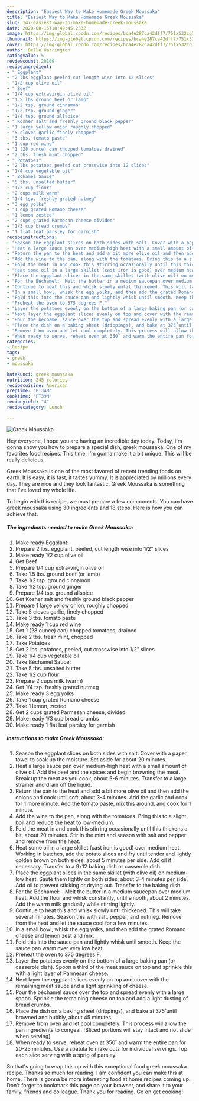 ```yaml
---
description: "Easiest Way to Make Homemade Greek Moussaka"
title: "Easiest Way to Make Homemade Greek Moussaka"
slug: 147-easiest-way-to-make-homemade-greek-moussaka
date: 2020-08-15T18:49:45.233Z
image: https://img-global.cpcdn.com/recipes/bca4e287ca42dff7/751x532cq70/greek-moussaka-recipe-main-photo.jpg
thumbnail: https://img-global.cpcdn.com/recipes/bca4e287ca42dff7/751x532cq70/greek-moussaka-recipe-main-photo.jpg
cover: https://img-global.cpcdn.com/recipes/bca4e287ca42dff7/751x532cq70/greek-moussaka-recipe-main-photo.jpg
author: Belle Harrington
ratingvalue: 5
reviewcount: 20169
recipeingredient:
- " Eggplant"
- "2 lbs eggplant peeled cut length wise into 12 slices"
- "1/2 cup olive oil"
- " Beef"
- "1/4 cup extravirgin olive oil"
- "1.5 lbs ground beef or lamb"
- "1/2 tsp. ground cinnamon"
- "1/2 tsp. ground ginger"
- "1/4 tsp. ground allspice"
- " Kosher salt and freshly ground black pepper"
- "1 large yellow onion roughly chopped"
- "5 cloves garlic finely chopped"
- "3 tbs. tomato paste"
- "1 cup red wine"
- "1 (28 ounce) can chopped tomatoes drained"
- "2 tbs. fresh mint chopped"
- " Potatoes"
- "2 lbs potatoes peeled cut crosswise into 12 slices"
- "1/4 cup vegetable oil"
- " Bchamel Sauce"
- "5 tbs. unsalted butter"
- "1/2 cup flour"
- "2 cups milk warm"
- "1/4 tsp. freshly grated nutmeg"
- "3 egg yolks"
- "1 cup grated Romano cheese"
- "1 lemon zested"
- "2 cups grated Parmesan cheese divided"
- "1/3 cup bread crumbs"
- "1 flat leaf parsley for garnish"
recipeinstructions:
- "Season the eggplant slices on both sides with salt. Cover with a paper towel to soak up the moisture. Set aside for about 20 minutes."
- "Heat a large sauce pan over medium-high heat with a small amount of olive oil. Add the beef and the spices and begin browning the meat. Break up the meat as you cook, about 5-6 minutes. Transfer to a large strainer and drain off the liquid."
- "Return the pan to the heat and add a bit more olive oil and then add the onions and cook until soft, about 3-4 minutes. Add the garlic and cook for 1 more minute. Add the tomato paste, mix this around, and cook for 1 minute."
- "Add the wine to the pan, along with the tomatoes. Bring this to a slight boil and reduce the heat to low-medium."
- "Fold the meat in and cook this stirring occasionally until this thickens a bit, about 20 minutes. Stir in the mint and season with salt and pepper and remove from the heat."
- "Heat some oil in a large skillet (cast iron is good) over medium heat. Working in batches, add the potato slices and fry until tender and lightly golden brown on both sides, about 5 minutes per side. Add oil if necessary. Transfer to a 9x12 baking dish or casserole dish."
- "Place the eggplant slices in the same skillet (with olive oil) on medium-low heat. Sauté them lightly on both sides, about 3-4 minutes per side. Add oil to prevent sticking or drying out. Transfer to the baking dish."
- "For the Béchamel:  Melt the butter in a medium saucepan over medium heat. Add the flour and whisk constantly, until smooth, about 2 minutes. Add the warm milk gradually while stirring lightly."
- "Continue to heat this and whisk slowly until thickened. This will take several minutes. Season this with salt, pepper, and nutmeg. Remove from the heat and let the sauce cool for a few minutes."
- "In a small bowl, whisk the egg yolks, and then add the grated Romano cheese and lemon zest and mix."
- "Fold this into the sauce pan and lightly whisk until smooth. Keep the sauce pan warm over very low heat."
- "Preheat the oven to 375 degrees F."
- "Layer the potatoes evenly on the bottom of a large baking pan (or casserole dish). Spoon a third of the meat sauce on top and sprinkle this with a light layer of Parmesan cheese."
- "Next layer the eggplant slices evenly on top and cover with the remaining meat sauce and a light sprinkling of cheese."
- "Pour the béchamel sauce over the top and spread evenly with a large spoon. Sprinkle the remaining cheese on top and add a light dusting of bread crumbs."
- "Place the dish on a baking sheet (drippings), and bake at 375˚until browned and bubbly, about 45 minutes."
- "Remove from oven and let cool completely. This process will allow the pan ingredients to congeal. [Sliced portions will stay intact and not slide when serving]"
- "When ready to serve, reheat oven at 350˚ and warm the entire pan for 20-25 minutes. Use a spatula to make cuts for individual servings. Top each slice serving with a sprig of parsley."
categories:
- Recipe
tags:
- greek
- moussaka

katakunci: greek moussaka 
nutrition: 245 calories
recipecuisine: American
preptime: "PT34M"
cooktime: "PT39M"
recipeyield: "4"
recipecategory: Lunch

---
```



![Greek Moussaka](https://img-global.cpcdn.com/recipes/bca4e287ca42dff7/751x532cq70/greek-moussaka-recipe-main-photo.jpg)

Hey everyone, I hope you are having an incredible day today. Today, I'm gonna show you how to prepare a special dish, greek moussaka. One of my favorites food recipes. This time, I'm gonna make it a bit unique. This will be really delicious.

Greek Moussaka is one of the most favored of recent trending foods on earth. It is easy, it is fast, it tastes yummy. It is appreciated by millions every day. They are nice and they look fantastic. Greek Moussaka is something that I've loved my whole life.




To begin with this recipe, we must prepare a few components. You can have greek moussaka using 30 ingredients and 18 steps. Here is how you can achieve that.

<!--inarticleads1-->

##### The ingredients needed to make Greek Moussaka:

1. Make ready  Eggplant:
1. Prepare 2 lbs. eggplant, peeled, cut length wise into 1/2&#34; slices
1. Make ready 1/2 cup olive oil
1. Get  Beef
1. Prepare 1/4 cup extra-virgin olive oil
1. Take 1.5 lbs. ground beef (or lamb)
1. Take 1/2 tsp. ground cinnamon
1. Take 1/2 tsp. ground ginger
1. Prepare 1/4 tsp. ground allspice
1. Get  Kosher salt and freshly ground black pepper
1. Prepare 1 large yellow onion, roughly chopped
1. Take 5 cloves garlic, finely chopped
1. Take 3 tbs. tomato paste
1. Make ready 1 cup red wine
1. Get 1 (28 ounce) can) chopped tomatoes, drained
1. Take 2 tbs. fresh mint, chopped
1. Take  Potatoes
1. Get 2 lbs. potatoes, peeled, cut crosswise into 1/2” slices
1. Take 1/4 cup vegetable oil
1. Take  Béchamel Sauce:
1. Take 5 tbs. unsalted butter
1. Take 1/2 cup flour
1. Prepare 2 cups milk (warm)
1. Get 1/4 tsp. freshly grated nutmeg
1. Make ready 3 egg yolks
1. Take 1 cup grated Romano cheese
1. Take 1 lemon, zested
1. Get 2 cups grated Parmesan cheese, divided
1. Make ready 1/3 cup bread crumbs
1. Make ready 1 flat leaf parsley for garnish




<!--inarticleads2-->

##### Instructions to make Greek Moussaka:

1. Season the eggplant slices on both sides with salt. Cover with a paper towel to soak up the moisture. Set aside for about 20 minutes.
1. Heat a large sauce pan over medium-high heat with a small amount of olive oil. Add the beef and the spices and begin browning the meat. Break up the meat as you cook, about 5-6 minutes. Transfer to a large strainer and drain off the liquid.
1. Return the pan to the heat and add a bit more olive oil and then add the onions and cook until soft, about 3-4 minutes. Add the garlic and cook for 1 more minute. Add the tomato paste, mix this around, and cook for 1 minute.
1. Add the wine to the pan, along with the tomatoes. Bring this to a slight boil and reduce the heat to low-medium.
1. Fold the meat in and cook this stirring occasionally until this thickens a bit, about 20 minutes. Stir in the mint and season with salt and pepper and remove from the heat.
1. Heat some oil in a large skillet (cast iron is good) over medium heat. Working in batches, add the potato slices and fry until tender and lightly golden brown on both sides, about 5 minutes per side. Add oil if necessary. Transfer to a 9x12 baking dish or casserole dish.
1. Place the eggplant slices in the same skillet (with olive oil) on medium-low heat. Sauté them lightly on both sides, about 3-4 minutes per side. Add oil to prevent sticking or drying out. Transfer to the baking dish.
1. For the Béchamel:  - Melt the butter in a medium saucepan over medium heat. Add the flour and whisk constantly, until smooth, about 2 minutes. Add the warm milk gradually while stirring lightly.
1. Continue to heat this and whisk slowly until thickened. This will take several minutes. Season this with salt, pepper, and nutmeg. Remove from the heat and let the sauce cool for a few minutes.
1. In a small bowl, whisk the egg yolks, and then add the grated Romano cheese and lemon zest and mix.
1. Fold this into the sauce pan and lightly whisk until smooth. Keep the sauce pan warm over very low heat.
1. Preheat the oven to 375 degrees F.
1. Layer the potatoes evenly on the bottom of a large baking pan (or casserole dish). Spoon a third of the meat sauce on top and sprinkle this with a light layer of Parmesan cheese.
1. Next layer the eggplant slices evenly on top and cover with the remaining meat sauce and a light sprinkling of cheese.
1. Pour the béchamel sauce over the top and spread evenly with a large spoon. Sprinkle the remaining cheese on top and add a light dusting of bread crumbs.
1. Place the dish on a baking sheet (drippings), and bake at 375˚until browned and bubbly, about 45 minutes.
1. Remove from oven and let cool completely. This process will allow the pan ingredients to congeal. [Sliced portions will stay intact and not slide when serving]
1. When ready to serve, reheat oven at 350˚ and warm the entire pan for 20-25 minutes. Use a spatula to make cuts for individual servings. Top each slice serving with a sprig of parsley.




So that's going to wrap this up with this exceptional food greek moussaka recipe. Thanks so much for reading. I am confident you can make this at home. There is gonna be more interesting food at home recipes coming up. Don't forget to bookmark this page on your browser, and share it to your family, friends and colleague. Thank you for reading. Go on get cooking!
